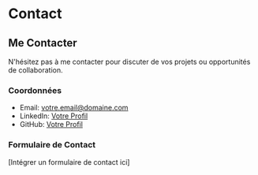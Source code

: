 # Contact

## Me Contacter

N'hésitez pas à me contacter pour discuter de vos projets ou opportunités de collaboration.

### Coordonnées

- Email: votre.email@domaine.com
- LinkedIn: [Votre Profil](https://linkedin.com/in/votre-profil)
- GitHub: [Votre Profil](https://github.com/votre-profil)

### Formulaire de Contact

[Intégrer un formulaire de contact ici] 